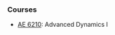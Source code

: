 ### Courses

- [AE 6210](https://ae.gatech.edu/sites/default/files/images/ae-6210-syllabus.pdf): Advanced Dynamics I  
